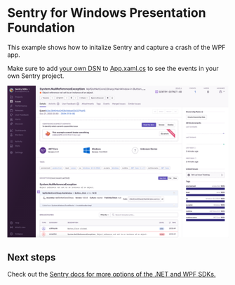 # Sentry for Windows Presentation Foundation

This example shows how to initalize Sentry and capture a crash of the WPF app.

Make sure to add [your own DSN](https://docs.sentry.io/product/sentry-basics/dsn-explainer/) to [App.xaml.cs](App.xaml.cs) to see the events in your own Sentry project.

![WPF sample](wpf.png)

## Next steps

Check out the [Sentry docs for more options of the .NET and WPF SDKs.](https://docs.sentry.io/platforms/dotnet/guides/wpf/) 
